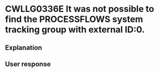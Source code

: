 # CWLLG0336E It was not possible to find the PROCESSFLOWS system tracking group with external ID:0.

## Explanation

## User response